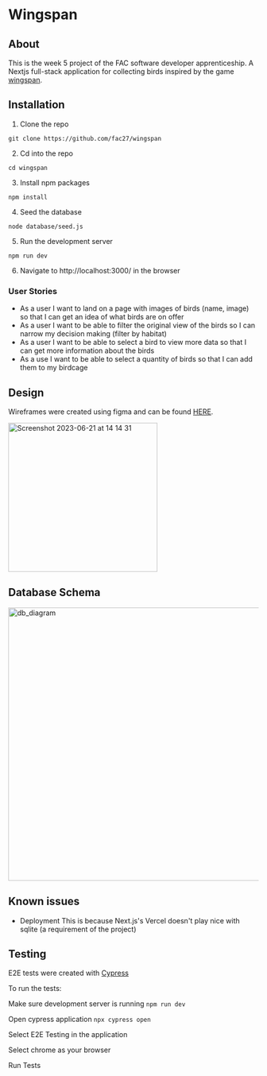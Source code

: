 # Wingspan

## About

This is the week 5 project of the FAC software developer apprenticeship. A Nextjs full-stack application for collecting birds inspired by the game [wingspan](https://stonemaiergames.com/games/wingspan/).


## Installation

1. Clone the repo

  ```git clone https://github.com/fac27/wingspan```

2. Cd into the repo

```cd wingspan```

3. Install npm packages

```npm install```

4. Seed the database

```node database/seed.js```

5. Run the development server

```npm run dev```

6. Navigate to http://localhost:3000/ in the browser


### User Stories

- As a user I want to land on a page with images of birds (name, image) so that I can get an idea of what birds are on offer
- As a user I want to be able to filter the original view of the birds so I can narrow my decision making (filter by habitat)
- As a user I want to be able to select a bird to view more data so that I can get more information about the birds
- As a use I want to be able to select a quantity of birds so that I can add them to my birdcage

## Design

Wireframes were created using figma and can be found [HERE](https://www.figma.com/file/iiODlCs5mHMrSqUgyhGMW3/Homepage?type=design).

<img width="300" alt="Screenshot 2023-06-21 at 14 14 31" src="https://github.com/fac27/wingspan/assets/98838967/bef4fbae-ea10-4ef2-91d8-03ed2c0bf3cb">

## Database Schema

<img width="550" alt="db_diagram" src="https://github.com/fac27/wingspan/assets/23071495/19c9c84f-59a0-43a4-8e1a-50d00ba61410">

## Known issues

- Deployment
  This is because Next.js's Vercel doesn't play nice with sqlite (a requirement of the project)


## Testing

E2E tests were created with [Cypress](https://docs.cypress.io/guides/overview/why-cypress)

To run the tests:

Make sure development server is running
```npm run dev```

Open cypress application 
```npx cypress open```

Select E2E Testing in the application

Select chrome as your browser

Run Tests

